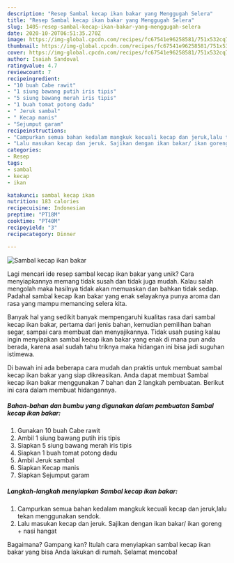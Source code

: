 ```yaml
---
description: "Resep Sambal kecap ikan bakar yang Menggugah Selera"
title: "Resep Sambal kecap ikan bakar yang Menggugah Selera"
slug: 1405-resep-sambal-kecap-ikan-bakar-yang-menggugah-selera
date: 2020-10-20T06:51:35.270Z
image: https://img-global.cpcdn.com/recipes/fc67541e96258581/751x532cq70/sambal-kecap-ikan-bakar-foto-resep-utama.jpg
thumbnail: https://img-global.cpcdn.com/recipes/fc67541e96258581/751x532cq70/sambal-kecap-ikan-bakar-foto-resep-utama.jpg
cover: https://img-global.cpcdn.com/recipes/fc67541e96258581/751x532cq70/sambal-kecap-ikan-bakar-foto-resep-utama.jpg
author: Isaiah Sandoval
ratingvalue: 4.7
reviewcount: 7
recipeingredient:
- "10 buah Cabe rawit"
- "1 siung bawang putih iris tipis"
- "5 siung bawang merah iris tipis"
- "1 buah tomat potong dadu"
- " Jeruk sambal"
- " Kecap manis"
- "Sejumput garam"
recipeinstructions:
- "Campurkan semua bahan kedalam mangkuk kecuali kecap dan jeruk,lalu tekan menggunakan sendok."
- "Lalu masukan kecap dan jeruk. Sajikan dengan ikan bakar/ ikan goreng + nasi hangat"
categories:
- Resep
tags:
- sambal
- kecap
- ikan

katakunci: sambal kecap ikan 
nutrition: 183 calories
recipecuisine: Indonesian
preptime: "PT18M"
cooktime: "PT40M"
recipeyield: "3"
recipecategory: Dinner

---
```



![Sambal kecap ikan bakar](https://img-global.cpcdn.com/recipes/fc67541e96258581/751x532cq70/sambal-kecap-ikan-bakar-foto-resep-utama.jpg)

Lagi mencari ide resep sambal kecap ikan bakar yang unik? Cara menyiapkannya memang tidak susah dan tidak juga mudah. Kalau salah mengolah maka hasilnya tidak akan memuaskan dan bahkan tidak sedap. Padahal sambal kecap ikan bakar yang enak selayaknya punya aroma dan rasa yang mampu memancing selera kita.

Banyak hal yang sedikit banyak mempengaruhi kualitas rasa dari sambal kecap ikan bakar, pertama dari jenis bahan, kemudian pemilihan bahan segar, sampai cara membuat dan menyajikannya. Tidak usah pusing kalau ingin menyiapkan sambal kecap ikan bakar yang enak di mana pun anda berada, karena asal sudah tahu triknya maka hidangan ini bisa jadi suguhan istimewa.




Di bawah ini ada beberapa cara mudah dan praktis untuk membuat sambal kecap ikan bakar yang siap dikreasikan. Anda dapat membuat Sambal kecap ikan bakar menggunakan 7 bahan dan 2 langkah pembuatan. Berikut ini cara dalam membuat hidangannya.

<!--inarticleads1-->

##### Bahan-bahan dan bumbu yang digunakan dalam pembuatan Sambal kecap ikan bakar:

1. Gunakan 10 buah Cabe rawit
1. Ambil 1 siung bawang putih iris tipis
1. Siapkan 5 siung bawang merah iris tipis
1. Siapkan 1 buah tomat potong dadu
1. Ambil  Jeruk sambal
1. Siapkan  Kecap manis
1. Siapkan Sejumput garam




<!--inarticleads2-->

##### Langkah-langkah menyiapkan Sambal kecap ikan bakar:

1. Campurkan semua bahan kedalam mangkuk kecuali kecap dan jeruk,lalu tekan menggunakan sendok.
1. Lalu masukan kecap dan jeruk. Sajikan dengan ikan bakar/ ikan goreng + nasi hangat




Bagaimana? Gampang kan? Itulah cara menyiapkan sambal kecap ikan bakar yang bisa Anda lakukan di rumah. Selamat mencoba!
